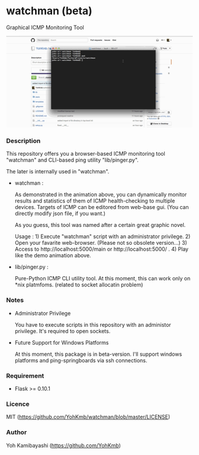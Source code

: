 watchman (beta)
====

Graphical ICMP Monitoring Tool

![demo](https://github.com/YohKmb/watchman/blob/master/.demo/watchman_demo_01.gif)

### Description

This repository offers you a browser-based ICMP monitoring tool "watchman" and CLI-based ping utility "lib/pinger.py".

The later is internally used in "watchman".

 - watchman : 

    As demonstrated in the animation above, you can dynamically monitor results and statistics of them of ICMP health-checking to multiple devices.
    Targets of ICMP can be editored from web-base gui. (You can directly modify json file, if you want.)
    
    As you guess, this tool was named after a certain great graphic novel.
    
    Usage : 1) Execute "watchman" script with an administrator privilege.
            2) Open your favarite web-browser. (Please not so obsolete version...)
            3) Access to http://localhost:5000/main or http://localhost:5000/ .
            4) Play like the demo animation above.

 - lib/pinger.py : 

    Pure-Python ICMP CLI utility tool. At this moment, this can work only on *nix platmfoms. (related to socket allocatin problem)


### Notes

 - Administrator Privilege

    You have to execute scripts in this repository with an administor privilege.
    It's required to open sockets.

 - Future Support for Windows Platforms

    At this moment, this package is in beta-version. I'll support windows platforms and ping-springboards via ssh connections.


### Requirement

 - Flask >= 0.10.1


### Licence

MIT (https://github.com/YohKmb/watchman/blob/master/LICENSE)

### Author

Yoh Kamibayashi (https://github.com/YohKmb)

